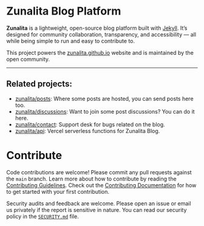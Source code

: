 # Zunalita Blog Platform

**Zunalita** is a lightweight, open-source blog platform built with [Jekyll](https://jekyllrb.com). It’s designed for community collaboration, transparency, and accessibility — all while being simple to run and easy to contribute to.

This project powers the [zunalita.github.io](https://zunalita.github.io) website and is maintained by the open community.

---

## Related projects:

- [zunalita/posts](https://github.com/zunalita/posts): Where some posts are hosted, you can send posts here too.
- [zunalita/discussions](https://github.com/zunalita/discussions): Want to join some post discussions? You can do it here.
- [zunalita/contact](https://github.com/zunalita/contact): Support desk for bugs related on the blog.
- [zunalita/api](https://github.com/zunalita/api): Vercel serverless functions for Zunalita Blog.

# Contribute

Code contributions are welcome! Please commit any pull requests against the `main` branch. Learn more about how to contribute by reading the [Contributing Guidelines](https://zunalita.github.io/contributing-guidelines). Check out the [Contributing Documentation](https://zunalita.github.io/contributing) for how to get started with your first contribution.

Security audits and feedback are welcome. Please open an issue or email us privately if the report is sensitive in nature. You can read our security policy in the [`SECURITY.md`](SECURITY.md) file.

